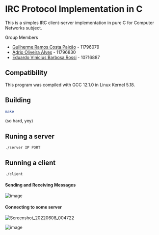 # IRC Protocol Implementation in C

This is a simples IRC client-server implementation in pure C for Computer Networks subject.

Group Members

- [Guilherme Ramos Costa Paixão](https://guip.dev) - 11796079
- [Adrio Oliveira Alves](https://github.com/adriooa) - 11796830
- [Eduardo Vinicius Barbosa Rossi](https://github.com/RossiEduardo) - 10716887

## Compatibility

This program was compiled with GCC 12.1.0 in Linux Kernel 5.18.

## Building

```sh
make
```
(so hard, yey)

## Runing a server

```
./server IP PORT
```
## Running a client
```
./client
```

#### Sending and Receiving Messages
![image](https://user-images.githubusercontent.com/26512375/172527923-df33b7b5-d7ca-46e7-925d-af32f8841952.png)

#### Connecting to some server
![Screenshot_20220608_004722](https://user-images.githubusercontent.com/26512375/172527987-788231fe-fb18-440c-aba6-1156e68c91ff.png)

![image](https://user-images.githubusercontent.com/26512375/172528336-293af326-90fd-4521-9d48-e57cfa2133aa.png)

